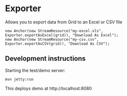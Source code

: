 # Exporter

Allows you to export data from Grid to an Excel or CSV file
```
new Anchor(new StreamResource("my-excel.xls", Exporter.exportAsExcel(grid)), "Download As Excel");
new Anchor(new StreamResource("my-csv.csv", Exporter.exportAsCSV(grid)), "Download As CSV");
```
## Development instructions

Starting the test/demo server:
```
mvn jetty:run
```

This deploys demo at http://localhost:8080
